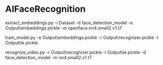 # AIFaceRecognition
 

extract_embeddings.py -i Dataset -d face_detection_model -e Output\embeddings.pickle -m openface.nn4.small2.v1.t7


train_model.py -e Output\embeddings.pickle -r  Output\recognizer.pickle -l Output\le.pickle


recognize_video.py -r Output\recognizer.pickle -l Output\le.pickle -d face_detection_model -m nn4.small2.v1.t7